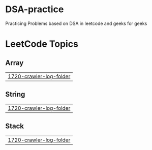 # DSA-practice
Practicing Problems based on DSA in leetcode and geeks for geeks

<!---LeetCode Topics Start-->
# LeetCode Topics
## Array
|  |
| ------- |
| [1720-crawler-log-folder](https://github.com/Keerthii-7/DSA-practice/tree/master/1720-crawler-log-folder) |
## String
|  |
| ------- |
| [1720-crawler-log-folder](https://github.com/Keerthii-7/DSA-practice/tree/master/1720-crawler-log-folder) |
## Stack
|  |
| ------- |
| [1720-crawler-log-folder](https://github.com/Keerthii-7/DSA-practice/tree/master/1720-crawler-log-folder) |
<!---LeetCode Topics End-->